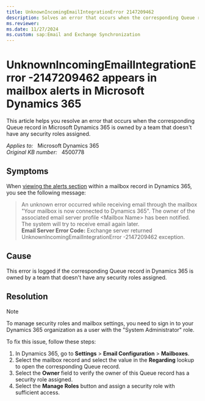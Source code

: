 ```yaml
---
title: UnknownIncomingEmailIntegrationError 2147209462
description: Solves an error that occurs when the corresponding Queue record in Dynamics 365 is owned by a team without security roles assigned.
ms.reviewer: 
ms.date: 11/27/2024
ms.custom: sap:Email and Exchange Synchronization
---
```

# UnknownIncomingEmailIntegrationError -2147209462 appears in mailbox alerts in Microsoft Dynamics 365

This article helps you resolve an error that occurs when the corresponding Queue record in Microsoft Dynamics 365 is owned by a team that doesn't have any security roles assigned.

_Applies to:_ &nbsp; Microsoft Dynamics 365  
_Original KB number:_ &nbsp; 4500778

## Symptoms

When [viewing the alerts section](/power-platform/admin/monitor-email-processing-errors#view-alerts) within a mailbox record in Dynamics 365, you see the following message:

> An unknown error occurred while receiving email through the mailbox "Your mailbox is now connected to Dynamics 365". The owner of the associated email server profile \<Mailbox Name\> has been notified. The system will try to receive email again later.  
> **Email Server Error Code:** Exchange server returned UnknownIncomingEmailIntegrationError -2147209462 exception.

## Cause

This error is logged if the corresponding Queue record in Dynamics 365 is owned by a team that doesn't have any security roles assigned.

## Resolution

> [!NOTE]
> To manage security roles and mailbox settings, you need to sign in to your Dynamics 365 organization as a user with the "System Administrator" role.

To fix this issue, follow these steps:

1. In Dynamics 365, go to **Settings** > **Email Configuration** > **Mailboxes**.
1. Select the mailbox record and select the value in the **Regarding** lookup to open the corresponding Queue record.
1. Select the **Owner** field to verify the owner of this Queue record has a security role assigned.
1. Select the **Manage Roles** button and assign a security role with sufficient access.
